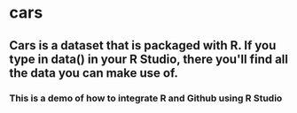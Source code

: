 # cars
## Cars is a dataset that is packaged with R. If you type in data() in your R Studio, there you'll find all the data you can make use of.

### This is a demo of how to integrate R and Github using R Studio
